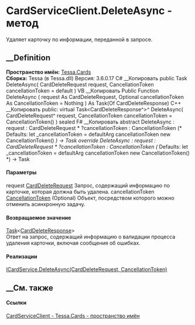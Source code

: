 # CardServiceClient.DeleteAsync - метод
Удаляет карточку по информации, переданной в запросе.
##  __Definition
 **Пространство имён:** [Tessa.Cards](N_Tessa_Cards.htm)  
 **Сборка:** Tessa (в Tessa.dll) Версия: 3.6.0.17
C# __Копировать
     public Task<CardDeleteResponse> DeleteAsync(
    	CardDeleteRequest request,
    	CancellationToken cancellationToken = default
    )
VB __Копировать
     Public Function DeleteAsync ( 
    	request As CardDeleteRequest,
    	Optional cancellationToken As CancellationToken = Nothing
    ) As Task(Of CardDeleteResponse)
C++ __Копировать
     public:
    virtual Task<CardDeleteResponse^>^ DeleteAsync(
    	CardDeleteRequest^ request, 
    	CancellationToken cancellationToken = CancellationToken()
    ) sealed
F# __Копировать
     abstract DeleteAsync : 
            request : CardDeleteRequest * 
            ?cancellationToken : CancellationToken 
    (* Defaults:
            let _cancellationToken = defaultArg cancellationToken new CancellationToken()
    *)
    -> Task<CardDeleteResponse> 
    override DeleteAsync : 
            request : CardDeleteRequest * 
            ?cancellationToken : CancellationToken 
    (* Defaults:
            let _cancellationToken = defaultArg cancellationToken new CancellationToken()
    *)
    -> Task<CardDeleteResponse> 
#### Параметры
request [CardDeleteRequest](T_Tessa_Cards_CardDeleteRequest.htm)
    Запрос, содержащий информацию по карточке, которая должна быть удалена.
cancellationToken
[CancellationToken](https://learn.microsoft.com/dotnet/api/system.threading.cancellationtoken)
(Optional)
    Объект, посредством которого можно отменить асинхронную задачу.
#### Возвращаемое значение
[Task](https://learn.microsoft.com/dotnet/api/system.threading.tasks.task-1)<[CardDeleteResponse](T_Tessa_Cards_CardDeleteResponse.htm)>  
Ответ на запрос, содержащий информацию о валидации процесса удаления карточки,
включая сообщения об ошибках.
#### Реализации
[ICardService.DeleteAsync(CardDeleteRequest,
CancellationToken)](M_Tessa_Cards_ICardService_DeleteAsync.htm)  
##  __См. также
#### Ссылки
[CardServiceClient - ](T_Tessa_Cards_CardServiceClient.htm)
[Tessa.Cards - пространство имён](N_Tessa_Cards.htm)
